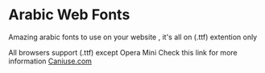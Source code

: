 # Arabic Web Fonts

Amazing arabic fonts to use on your website , it's all on (.ttf) extention only

All browsers support (.ttf) except Opera Mini 
Check this link for more information [Caniuse.com](https://caniuse.com/#search=ttf)
